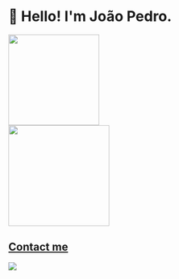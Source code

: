 # 👋 Hello! I'm João Pedro.

<div>
<a href="https://github.com/torrescf">
<img loading="lazy" height="180em" src="https://github-readme-stats.vercel.app/api/top-langs/?username=torrescf&layout=compact&langs_count=7&theme=dracula"/>
</div>
   
<img loading="lazy" height="200em" src="https://github-readme-stats.vercel.app/api?username=torrescf&show_icons=true&theme=dracula&include_all_commits=true&count_private=true"/>
</div>


   ## Contact me

<a href="https://www.linkedin.com/in/joaopedrooliveiradejesusmachado/" target="_blank"><img loading="lazy" src="https://img.shields.io/badge/-LinkedIn-%230077B5?style=for-the-badge&logo=linkedin&logoColor=white" target="_blank"></a>   
</div>

